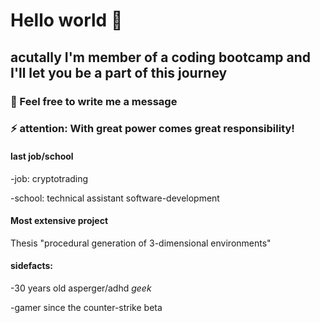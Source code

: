 # Hello world 👋

## acutally I'm member of a coding bootcamp and I'll let you be a part of this journey
### 💬 Feel free to write me a message 
### ⚡ attention: With great power comes great responsibility!

#### last job/school
-job: cryptotrading

-school: technical assistant software-development

#### Most extensive project
Thesis "procedural generation of 3-dimensional environments" 

#### sidefacts: 
-30 years old asperger/adhd _geek_ 

-gamer since the counter-strike beta





<!--
**ChristianMLux/ChristianMLux** is a ✨ _special_ ✨ repository because its `README.md` (this file) appears on your GitHub profile.

Here are some ideas to get you started:

- 🔭 I’m currently working on ...
- 🌱 I’m currently learning ...
- 👯 I’m looking to collaborate on ...
- 🤔 I’m looking for help with ...
- 💬 Ask me about ...
- 📫 How to reach me: ...
- 😄 Pronouns: ...
- ⚡ Fun fact: ...
-->
